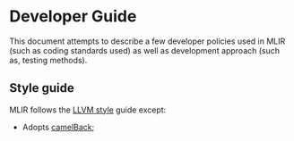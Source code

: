 # Developer Guide

This document attempts to describe a few developer policies used in MLIR (such
as coding standards used) as well as development approach (such as, testing
methods).

## Style guide

MLIR follows the [LLVM style](https://llvm.org/docs/CodingStandards.html) guide
except:

*   Adopts [camelBack](https://llvm.org/docs/Proposals/VariableNames.html);
